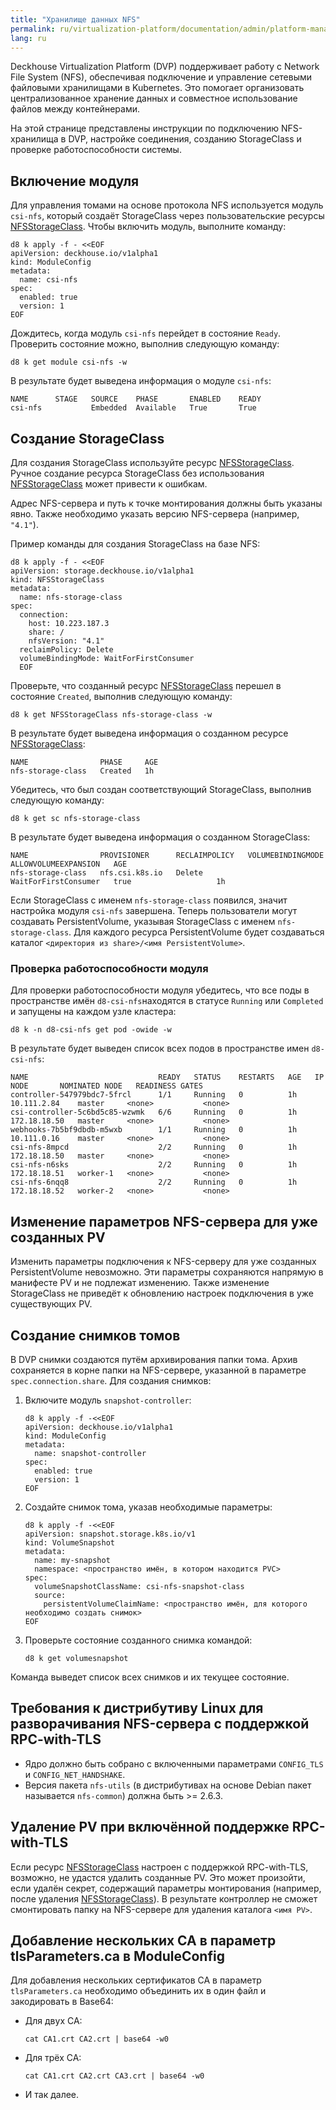 ```yaml
---
title: "Хранилище данных NFS"
permalink: ru/virtualization-platform/documentation/admin/platform-management/storage/external/nfs.html
lang: ru
---
```


Deckhouse Virtualization Platform (DVP) поддерживает работу с Network File System (NFS), обеспечивая подключение и управление сетевыми файловыми хранилищами в Kubernetes. Это помогает организовать централизованное хранение данных и совместное использование файлов между контейнерами.

На этой странице представлены инструкции по подключению NFS-хранилища в DVP, настройке соединения, созданию StorageClass и проверке работоспособности системы.

## Включение модуля

Для управления томами на основе протокола NFS используется модуль `csi-nfs`, который создаёт StorageClass через пользовательские ресурсы [NFSStorageClass](/products/kubernetes-platform/documentation/v1/modules/csi-nfs/cr.html#nfsstorageclass). Чтобы включить модуль, выполните команду:

```shell
d8 k apply -f - <<EOF
apiVersion: deckhouse.io/v1alpha1
kind: ModuleConfig
metadata:
  name: csi-nfs
spec:
  enabled: true
  version: 1
EOF
```

Дождитесь, когда модуль `csi-nfs` перейдет в состояние `Ready`. Проверить состояние можно, выполнив следующую команду:

```shell
d8 k get module csi-nfs -w
```

В результате будет выведена информация о модуле `csi-nfs`:

```console
NAME      STAGE   SOURCE    PHASE       ENABLED    READY
csi-nfs           Embedded  Available   True       True
```

## Создание StorageClass

Для создания StorageClass используйте ресурс [NFSStorageClass](/products/kubernetes-platform/documentation/v1/modules/csi-nfs/cr.html#nfsstorageclass). Ручное создание ресурса StorageClass без использования [NFSStorageClass](/products/kubernetes-platform/documentation/v1/modules/csi-nfs/cr.html#nfsstorageclass) может привести к ошибкам.

Адрес NFS-сервера и путь к точке монтирования должны быть указаны явно. Также необходимо указать версию NFS-сервера (например, `"4.1"`).

Пример команды для создания StorageClass на базе NFS:

```shell
d8 k apply -f - <<EOF
apiVersion: storage.deckhouse.io/v1alpha1
kind: NFSStorageClass
metadata:
  name: nfs-storage-class
spec:
  connection:
    host: 10.223.187.3
    share: /
    nfsVersion: "4.1"
  reclaimPolicy: Delete
  volumeBindingMode: WaitForFirstConsumer
  EOF
```

Проверьте, что созданный ресурс [NFSStorageClass](/products/kubernetes-platform/documentation/v1/modules/csi-nfs/cr.html#nfsstorageclass) перешел в состояние `Created`, выполнив следующую команду:

```shell
d8 k get NFSStorageClass nfs-storage-class -w
```

В результате будет выведена информация о созданном ресурсе [NFSStorageClass](/products/kubernetes-platform/documentation/v1/modules/csi-nfs/cr.html#nfsstorageclass):

```console
NAME                PHASE     AGE
nfs-storage-class   Created   1h
```

Убедитесь, что был создан соответствующий StorageClass, выполнив следующую команду:

```shell
d8 k get sc nfs-storage-class
```

В результате будет выведена информация о созданном StorageClass:

```console
NAME                PROVISIONER      RECLAIMPOLICY   VOLUMEBINDINGMODE      ALLOWVOLUMEEXPANSION   AGE
nfs-storage-class   nfs.csi.k8s.io   Delete          WaitForFirstConsumer   true                   1h
```

Если StorageClass с именем `nfs-storage-class` появился, значит настройка модуля `csi-nfs` завершена. Теперь пользователи могут создавать PersistentVolume, указывая StorageClass с именем `nfs-storage-class`. Для каждого ресурса PersistentVolume будет создаваться каталог `<директория из share>/<имя PersistentVolume>`.

### Проверка работоспособности модуля

Для проверки работоспособности модуля убедитесь, что все поды в пространстве имён `d8-csi-nfs`находятся в статусе `Running` или `Completed` и запущены на каждом узле кластера:

```shell
d8 k -n d8-csi-nfs get pod -owide -w
```

В результате будет выведен список всех подов в пространстве имен `d8-csi-nfs`:

```console
NAME                             READY   STATUS    RESTARTS   AGE   IP             NODE       NOMINATED NODE   READINESS GATES
controller-547979bdc7-5frcl      1/1     Running   0          1h    10.111.2.84    master     <none>           <none>
csi-controller-5c6bd5c85-wzwmk   6/6     Running   0          1h    172.18.18.50   master     <none>           <none>
webhooks-7b5bf9dbdb-m5wxb        1/1     Running   0          1h    10.111.0.16    master     <none>           <none>
csi-nfs-8mpcd                    2/2     Running   0          1h    172.18.18.50   master     <none>           <none>
csi-nfs-n6sks                    2/2     Running   0          1h    172.18.18.51   worker-1   <none>           <none>
csi-nfs-6nqq8                    2/2     Running   0          1h    172.18.18.52   worker-2   <none>           <none>
```

## Изменение параметров NFS-сервера для уже созданных PV

Изменить параметры подключения к NFS-серверу для уже созданных PersistentVolume невозможно. Эти параметры сохраняются напрямую в манифесте PV и не подлежат изменению. Также изменение StorageClass не приведёт к обновлению настроек подключения в уже существующих PV.

## Создание снимков томов

В DVP снимки создаются путём архивирования папки тома. Архив сохраняется в корне папки на NFS-сервере, указанной в параметре `spec.connection.share`. Для создания снимков:

1. Включите модуль `snapshot-controller`:

   ```shell
   d8 k apply -f -<<EOF
   apiVersion: deckhouse.io/v1alpha1
   kind: ModuleConfig
   metadata:
     name: snapshot-controller
   spec:
     enabled: true
     version: 1
   EOF
   ```

1. Создайте снимок тома, указав необходимые параметры:

   ```shell
   d8 k apply -f -<<EOF
   apiVersion: snapshot.storage.k8s.io/v1
   kind: VolumeSnapshot
   metadata:
     name: my-snapshot
     namespace: <пространство имён, в котором находится PVC>
   spec:
     volumeSnapshotClassName: csi-nfs-snapshot-class
     source:
       persistentVolumeClaimName: <пространство имён, для которого необходимо создать снимок>
   EOF
   ```

1. Проверьте состояние созданного снимка командой:

   ```shell
   d8 k get volumesnapshot
   ```

Команда выведет список всех снимков и их текущее состояние.

## Требования к дистрибутиву Linux для разворачивания NFS-сервера с поддержкой RPC-with-TLS

- Ядро должно быть собрано с включенными параметрами `CONFIG_TLS` и `CONFIG_NET_HANDSHAKE`.
- Версия пакета `nfs-utils` (в дистрибутивах на основе Debian пакет называется `nfs-common`) должна быть >= 2.6.3.

## Удаление PV при включённой поддержке RPC-with-TLS

Если ресурс [NFSStorageClass](/products/kubernetes-platform/documentation/v1/modules/csi-nfs/cr.html#nfsstorageclass) настроен с поддержкой RPC-with-TLS, возможно, не удастся удалить созданные PV. Это может произойти, если удалён секрет, содержащий параметры монтирования (например, после удаления [NFSStorageClass](/products/kubernetes-platform/documentation/v1/modules/csi-nfs/cr.html#nfsstorageclass)). В результате контроллер не сможет смонтировать папку на NFS-сервере для удаления каталога `<имя PV>`.

## Добавление нескольких CA в параметр tlsParameters.ca в ModuleConfig

Для добавления нескольких сертификатов CA в параметр `tlsParameters.ca` необходимо объединить их в один файл и закодировать в Base64:

- Для двух CA:

  ```shell
  cat CA1.crt CA2.crt | base64 -w0
  ```

- Для трёх CA:

  ```shell
  cat CA1.crt CA2.crt CA3.crt | base64 -w0
  ```

- И так далее.
